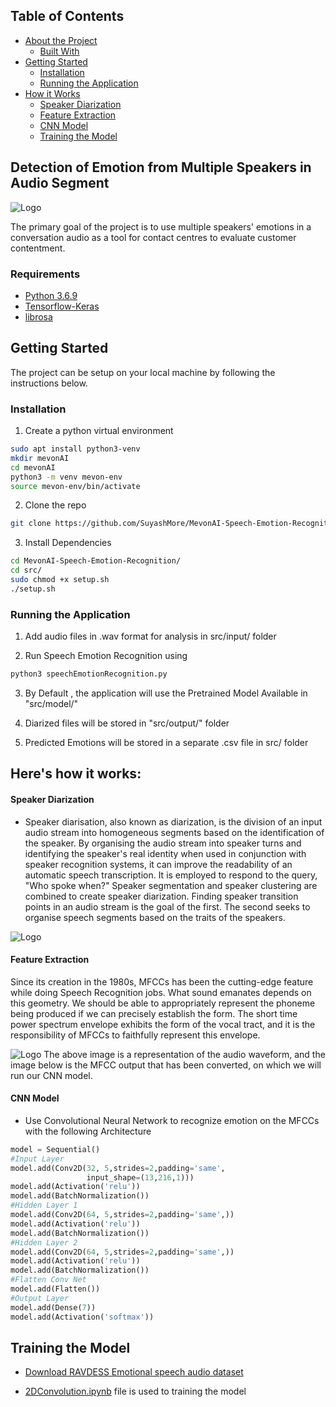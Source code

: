 <!-- TABLE OF CONTENTS -->
## Table of Contents

* [About the Project](#about-the-project)
  * [Built With](#built-with)
* [Getting Started](#getting-started)
  * [Installation](#installation)
  * [Running the Application](#Running-the-Application)
* [How it Works](#Here's-how-it-works)
  * [Speaker Diarization](#Speaker-Diarization)
  * [Feature Extraction](#Feature-Extraction)
  * [CNN Model](#CNN-Model)
  * [Training the Model](#Training-the-Model)

<!-- ABOUT THE PROJECT -->
## Detection of Emotion from Multiple Speakers in Audio Segment

<img src="https://i.imgur.com/xaY8Izs.png" alt="Logo">

The primary goal of the project is to use multiple speakers' emotions in a conversation audio as a tool for contact centres to evaluate customer contentment.

### Requirements

* [Python 3.6.9](https://www.python.org/downloads/release/python-369/) 
* [Tensorflow-Keras](https://www.tensorflow.org/guide/keras/functional)
* [librosa](https://github.com/librosa/librosa)


<!-- GETTING STARTED -->
## Getting Started
The project can be setup on your local machine by following the instructions below.


### Installation
1. Create a python virtual environment
```sh
sudo apt install python3-venv
mkdir mevonAI
cd mevonAI
python3 -m venv mevon-env
source mevon-env/bin/activate
```
2. Clone the repo 
```sh
git clone https://github.com/SuyashMore/MevonAI-Speech-Emotion-Recognition.git
```
3. Install Dependencies
```sh
cd MevonAI-Speech-Emotion-Recognition/
cd src/
sudo chmod +x setup.sh
./setup.sh
```

### Running the Application

1. Add audio files in .wav format for analysis in src/input/ folder

2. Run Speech Emotion Recognition using 
```sh
python3 speechEmotionRecognition.py
```
3. By Default , the application will use the Pretrained Model Available in "src/model/"

4. Diarized files will be stored in "src/output/" folder

5. Predicted Emotions will be stored in a separate .csv file in src/ folder


## Here's how it works:

#### Speaker Diarization
* Speaker diarisation, also known as diarization, is the division of an input audio stream into homogeneous segments based on the identification of the speaker. By organising the audio stream into speaker turns and identifying the speaker's real identity when used in conjunction with speaker recognition systems, it can improve the readability of an automatic speech transcription. It is employed to respond to the query, "Who spoke when?" Speaker segmentation and speaker clustering are combined to create speaker diarization. Finding speaker transition points in an audio stream is the goal of the first. The second seeks to organise speech segments based on the traits of the speakers.

<img src="https://github.com/taylorlu/Speaker-Diarization/raw/master/resources/diarization.gif" alt="Logo">


#### Feature Extraction
Since its creation in the 1980s, MFCCs has been the cutting-edge feature while doing Speech Recognition jobs. What sound emanates depends on this geometry. We should be able to appropriately represent the phoneme being produced if we can precisely establish the form. The short time power spectrum envelope exhibits the form of the vocal tract, and it is the responsibility of MFCCs to faithfully represent this envelope.

<img src="https://i.imgur.com/UANHXoU.png" alt="Logo">
The above image is a representation of the audio waveform, and the image below is the MFCC output that has been converted, on which we will run our CNN model.


#### CNN Model
* Use Convolutional Neural Network to recognize emotion on the MFCCs with the following Architecture
```python
model = Sequential()
#Input Layer
model.add(Conv2D(32, 5,strides=2,padding='same',
                 input_shape=(13,216,1)))
model.add(Activation('relu'))
model.add(BatchNormalization())
#Hidden Layer 1
model.add(Conv2D(64, 5,strides=2,padding='same',))
model.add(Activation('relu'))
model.add(BatchNormalization())
#Hidden Layer 2
model.add(Conv2D(64, 5,strides=2,padding='same',))
model.add(Activation('relu'))
model.add(BatchNormalization())
#Flatten Conv Net
model.add(Flatten())
#Output Layer
model.add(Dense(7))
model.add(Activation('softmax'))
```





<!-- USAGE EXAMPLES -->
## Training the Model

* [Download RAVDESS Emotional speech audio dataset ](https://www.kaggle.com/uwrfkaggler/ravdess-emotional-speech-audio)

* [2DConvolution.ipynb](https://github.com/SuyashMore/MevonAI-Speech-Emotion-Recognition/blob/master/src/notebooks/2D_Convolution.ipynb) file is used to training the model

